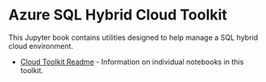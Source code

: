 # Azure SQL Hybrid Cloud Toolkit
This Jupyter book contains utilities designed to help manage a SQL hybrid cloud environment.

* [Cloud Toolkit Readme](content/readme.md) - Information on individual notebooks in this toolkit.
